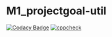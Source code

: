 # M1_projectgoal-util
[![Codacy Badge](https://app.codacy.com/project/badge/Grade/959ae6bf9abe4ad5a8e882ab2115d6b4)](https://www.codacy.com/gh/omkar498/M1_projectgoal-util/dashboard?utm_source=github.com&amp;utm_medium=referral&amp;utm_content=omkar498/M1_projectgoal-util&amp;utm_campaign=Badge_Grade)
[![cppcheck](https://github.com/omkar498/M1_projectgoal-util/actions/workflows/c-cpp.yml/badge.svg)](https://github.com/omkar498/M1_projectgoal-util/actions/workflows/c-cpp.yml)
